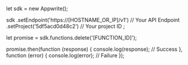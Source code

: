 let sdk = new Appwrite();

sdk
    .setEndpoint('https://[HOSTNAME_OR_IP]/v1') // Your API Endpoint
    .setProject('5df5acd0d48c2') // Your project ID
;

let promise = sdk.functions.delete('[FUNCTION_ID]');

promise.then(function (response) {
    console.log(response); // Success
}, function (error) {
    console.log(error); // Failure
});